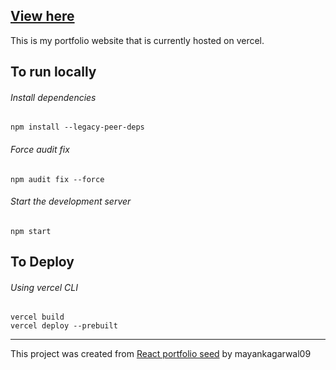 ## [View here](https://eclarum-kohl.vercel.app/ "View here")

This is my portfolio website that is currently hosted on vercel.

## To run locally

######  Install dependencies
    npm install --legacy-peer-deps

###### Force audit fix
    npm audit fix --force

###### Start the development server
    npm start

## To Deploy

###### Using vercel CLI
    vercel build
    vercel deploy --prebuilt


------------


This project was created from [React portfolio seed](http://github.com/mayankagarwal09/dev-portfolio "React portfolio seed") by mayankagarwal09


